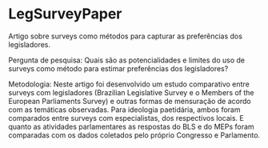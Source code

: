 # LegSurveyPaper
Artigo sobre surveys como métodos para capturar as preferências dos legisladores.

Pergunta de pesquisa: Quais são as potencialidades e limites do uso de surveys como método para estimar preferências dos legisladores?

Metodologia: Neste artigo foi desenvolvido um estudo comparativo entre  surveys com legisladores (Brazilian Legislative Survey e o Members of the European Parliaments Survey) e outras formas de mensuração de acordo com as temáticas observadas. Para ideologia paetidária, ambos foram comparados entre surveys com especialistas, dos respectivos locais. E quanto as atividades parlamentares as respostas do BLS e do MEPs foram comparadas com os dados coletados pelo próprio Congresso e Parlamento.
